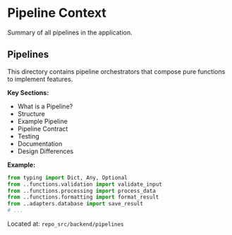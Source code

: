 # Pipeline Context

Summary of all pipelines in the application.

## Pipelines
This directory contains pipeline orchestrators that compose pure functions to implement features.

**Key Sections:**
- What is a Pipeline?
- Structure
- Example Pipeline
- Pipeline Contract
- Testing
- Documentation
- Design Differences

**Example:**
```python
from typing import Dict, Any, Optional
from ..functions.validation import validate_input
from ..functions.processing import process_data
from ..functions.formatting import format_result
from ..adapters.database import save_result
# ...
```

Located at: `repo_src/backend/pipelines`
